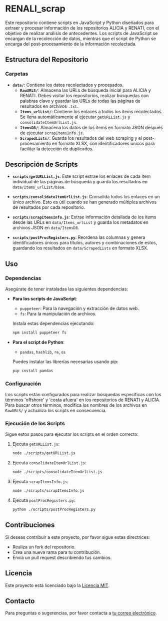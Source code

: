# RENALI_scrap

Este repositorio contiene scripts en JavaScript y Python diseñados para extraer y procesar información de los repositorios ALICIA y RENATI, con el objetivo de realizar análisis de antecedentes. Los scripts de JavaScript se encargan de la recolección de datos, mientras que el script de Python se encarga del post-procesamiento de la información recolectada.

## Estructura del Repositorio

### Carpetas

- **`data/`**: Contiene los datos recolectados y procesados.
  - **`RawURLS/`**: Almacena las URLs de búsqueda inicial para ALICIA y RENATI. Debes visitar los repositorios, realizar búsquedas con palabras clave y guardar las URLs de todas las páginas de resultados en archivos `.txt`.
  - **`Items_urlList/`**: Contiene los enlaces a todos los ítems recolectados. Se llena automáticamente al ejecutar `getURLList.js` y `consolidateItemUrlList.js`.
  - **`ItemsDB/`**: Almacena los datos de los ítems en formato JSON después de ejecutar `scrapItemsInfo.js`.
  - **`ScrapedLists/`**: Guarda los resultados del web scraping y el post-procesamiento en formato XLSX, con identificadores únicos para facilitar la detección de duplicados.

## Descripción de Scripts

- **`scripts/getURLList.js`**: Este script extrae los enlaces de cada ítem individual de las páginas de búsqueda y guarda los resultados en `data/Items_urlList/base`.
  
- **`scripts/consolidateItemUrlList.js`**: Consolida todos los enlaces en un único archivo. Esto es útil cuando se han generado múltiples archivos de resultados por cada repositorio.

- **`scripts/scrapItemsInfo.js`**: Extrae información detallada de los ítems desde las URLs en `data/Items_urlList` y guarda los metadatos en archivos JSON en `data/ItemsDB`.

- **`scripts/postProcRegisters.py`**: Reordena las columnas y genera identificadores únicos para títulos, autores y combinaciones de estos, guardando los resultados en `data/ScrapedLists` en formato XLSX.

## Uso

### Dependencias

Asegúrate de tener instaladas las siguientes dependencias:

- **Para los scripts de JavaScript**:
  - `puppeteer`: Para la navegación y extracción de datos web.
  - `fs`: Para la manipulación de archivos.

  Instala estas dependencias ejecutando:
  ```bash
  npm install puppeteer fs
  ```

- **Para el script de Python**:
  - `pandas`, `hashlib`, `re`, `os`

  Puedes instalar las librerías necesarias usando pip:
  ```bash
  pip install pandas
  ```

### Configuración

Los scripts están configurados para realizar búsquedas específicas con los términos 'offshore' y 'costa afuera' en los repositorios de RENATI y ALICIA. Para buscar otros términos, modifica los nombres de los archivos en `RawURLS/` y actualiza los scripts en consecuencia.

### Ejecución de los Scripts

Sigue estos pasos para ejecutar los scripts en el orden correcto:

1. Ejecuta `getURLList.js`:
   ```bash
   node ./scripts/getURLList.js
   ```

2. Ejecuta `consolidateItemUrlList.js`:
   ```bash
   node ./scripts/consolidateItemUrlList.js
   ```

3. Ejecuta `scrapItemsInfo.js`:
   ```bash
   node ./scripts/scrapItemsInfo.js
   ```

4. Ejecuta `postProcRegisters.py`:
   ```bash
   python ./scripts/postProcRegisters.py
   ```

## Contribuciones

Si deseas contribuir a este proyecto, por favor sigue estas directrices:
- Realiza un fork del repositorio.
- Crea una nueva rama para tu contribución.
- Envía un pull request describiendo tus cambios.

## Licencia

Este proyecto está licenciado bajo la [Licencia MIT](LICENSE).

## Contacto

Para preguntas o sugerencias, por favor contacta a [tu correo electrónico](mailto:dbarretol@outlook.com).